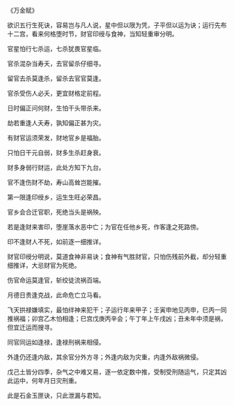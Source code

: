 《万金赋》

欲识五行生死诀，容易岂与凡人说，星中但以限为凭，子平但以运为诀；运行先布十二宫，看来何格堕时节，财官印绶与食神，当知轻重审分明。

官星怕行七杀运，七杀犹畏官星临。

官杀混杂当寿夭，去官留杀仔细寻。

留官去杀莫逢杀，留杀去官官莫逢。

官杀受伤人必夭，更宜财格定前程。

日时偏正问何财，生怕干头带杀来。

劫若重逢人夭寿，孰知偏正甚为灾。

有财官运须荣发，财地官乡是福胎。

只怕日干元自弱，财多生杀赶身衰。

财多身弱行财运，此处方知下九台。

官不逢伤财不劫，寿山高耸岂能摧。

第一限逢印绶乡，运生生旺必荣昌。

官乡会合迁官职，死绝当头是祸殃。

若是逢财来害印，堕崖落水恶中亡；为官在任他乡死，作客逢之死路傍。

印不逢财人不死，如前逐一细推详。

财官印绶分明说，莫道食神非易诀；食神有气胜财官，只怕伤残前外截，却分轻重细推详，大忌财官为死绝。

伤官命运莫逢官，斩绞徒流祸百端。

月德日贵逢克战，此命危亡立马看。

飞天拱禄嫌填实，最怕绊神来犯干；子运行年来甲子；壬寅申地见丙申，巳丙一同推祸福；卯宫乙木怕相逢；巳宫戊庚丙辛会；午丁年上午戌凶；丑未年中须是祸，但宜迁运而搜寻。

同官同运如逢禄，逢禄刑祸来相侵。

外逢仍还逢内敌，其余官分外方寻；外逢内敌为灾重，内逢外敌祸微侵。

戊己土皆分四季，杂气之中难又易，逐一依定数中推，受制受刑随运气，只定其凶此运中，何年月日灾刑重。

此是石金玉匣诀，只此泄漏与君知。

